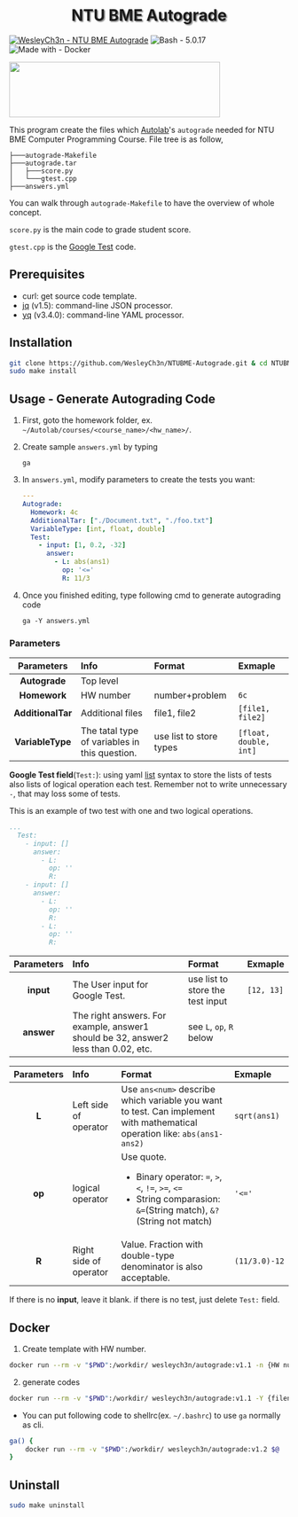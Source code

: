 <h1 align="center" style="text-shadow: 2px 2px 2px #878787;"> NTU BME Autograde </h1>

[![WesleyCh3n - NTU BME Autograde](https://img.shields.io/badge/WesleyCh3n-NTU_BME_Autograde-2ea44f?logo=github)](https://github.com/WesleyCh3n/NTUBME-Autograde)
![Bash - 5.0.17](https://img.shields.io/badge/Bash-5.0.17-informational?logo=gnu-bash)
![Made with - Docker](https://img.shields.io/badge/Made_with-Docker-informational?logo=Docker)


<a href="http://autolabproject.com">
  <img src="https://autolabproject.com/images/autolab_red.svg" width="380px" height="100px">
</a>

This program create the files which [Autolab](https://autolabproject.com/)'s `autograde` needed for NTU BME Computer Programming Course. File tree is as follow,
```
├───autograde-Makefile
├───autograde.tar
│   ├───score.py
│   └───gtest.cpp
├───answers.yml
```

You can walk through `autograde-Makefile` to have the overview of whole concept.

`score.py` is the main code to grade student score.

`gtest.cpp` is the [Google Test](https://github.com/google/googletest) code.


## Prerequisites
- curl: get source code template.
- [jq](https://stedolan.github.io/jq/) (v1.5): command-line JSON processor.
- [yq](https://mikefarah.gitbook.io/yq/) (v3.4.0): command-line YAML processor.

## Installation
```bash
git clone https://github.com/WesleyCh3n/NTUBME-Autograde.git & cd NTUBME-Autograde
sudo make install
```

## Usage - Generate Autograding Code
1. First, goto the homework folder, ex. `~/Autolab/courses/<course_name>/<hw_name>/`.

2. Create sample `answers.yml` by typing

    ```
    ga
    ```

3. In `answers.yml`, modify parameters to create the tests you want:

    ```yml
    ---
    Autograde:
      Homework: 4c
      AdditionalTar: ["./Document.txt", "./foo.txt"]
      VariableType: [int, float, double]
      Test:
        - input: [1, 0.2, -32]
          answer:
            - L: abs(ans1)
              op: '<='
              R: 11/3
    ```

4. Once you finished editing, type following cmd to generate autograding code

    ```
    ga -Y answers.yml
    ```

### Parameters
| Parameters        | Info                                          | Format                  | Exmaple                |
| :----:            | :--                                           | :--                     | :--                    |
| **Autograde**     | Top level                                     |                         |                        |
| **Homework**      | HW number                                     | number+problem          | `6c`                   |
| **AdditionalTar** | Additional files                              | file1, file2            | `[file1, file2]`       |
| **VariableType**  | The tatal type of variables in this question. | use list to store types | `[float, double, int]` |

**Google Test field**(`Test:`): using yaml [list](https://docs.ansible.com/ansible/latest/reference_appendices/YAMLSyntax.html) syntax to store the lists of tests also lists of logical operation each test. Remember not to write unnecessary `-`, that may loss some of tests.

This is an example of two test with one and two logical operations.
```yml
...
  Test:
    - input: []
      answer:
        - L:
          op: ''
          R:
    - input: []
      answer:
        - L:
          op: ''
          R:
        - L:
          op: ''
          R:
```

|Parameters|Info                                                                              |Format                          |Exmaple   |
|:----:    |:--                                                                               |:--                             |:--       |
|**input** |The User input for Google Test.                                                   |use list to store the test input|`[12, 13]`|
|**answer**|The right answers. For example, answer1 should be 32, answer2 less than 0.02, etc.|see `L`, `op`, `R` below        |          |

<!-- |**answer**|       The right answers.      |First charactor is which variable, 2nd is logical operator, 3rd is the value. Format is same as **INPUTS**. Fraction with double-type denominator is also acceptable. For example `2=11/3.0`|`1=30,2>89;1!=98,2<=40`| -->

|Parameters|Info                  |Format                                                                                                                                             |Exmaple      |
|:----:    |:--                   |:--                                                                                                                                                |:--          |
|**L**     |Left side of operator |Use `ans<num>` describe which variable you want to test. Can implement with mathematical operation like: `abs(ans1-ans2)`                          |`sqrt(ans1)` |
|**op**    |logical operator      |Use quote.<ul><li>Binary operator: `=`, `>`, `<`, `!=`, `>=`, `<=`</li><li>String comparasion: `&=`(String match), `&?`(String not match)</li></ul>|`'<='`       |
|**R**     |Right side of operator|Value. Fraction with double-type denominator is also acceptable.                                                                                   |`(11/3.0)-12`|

If there is no **input**, leave it blank. if there is no test, just delete `Test:` field.

## Docker

1. Create template with HW number.
```bash
docker run --rm -v "$PWD":/workdir/ wesleych3n/autograde:v1.1 -n {HW number}
```
2. generate codes
```bash
docker run --rm -v "$PWD":/workdir/ wesleych3n/autograde:v1.1 -Y {filename}.yml
```

- You can put following code to shellrc(ex. `~/.bashrc`) to use `ga` normally as cli.
```bash
ga() {
    docker run --rm -v "$PWD":/workdir/ wesleych3n/autograde:v1.2 $@
}
```

## Uninstall
```bash
sudo make uninstall
```
